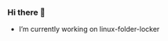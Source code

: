 ### Hi there 👋

<!--**Utilisateur01gunner/Utilisateur01gunner** is a ✨ _special_ ✨ repository because its `README.md` (this file) appears on your GitHub profile.-->


- I’m currently working on linux-folder-locker 

